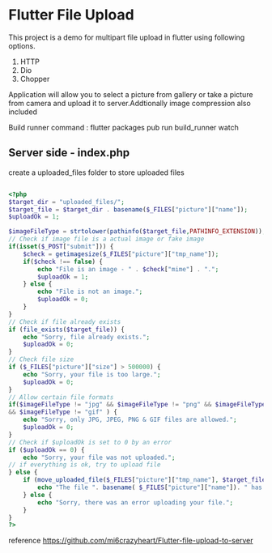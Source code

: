 # Flutter File Upload

This project is a demo for multipart file upload in flutter using following  options.

1. HTTP
2. Dio
3. Chopper

Application will allow you to select a picture from gallery or take a picture from camera and upload it to server.Addtionally image compression also included

Build runner command : flutter packages pub run build_runner watch

## Server side - index.php

create a uploaded_files folder to store uploaded files

```php

<?php
$target_dir = "uploaded_files/";
$target_file = $target_dir . basename($_FILES["picture"]["name"]);
$uploadOk = 1;

$imageFileType = strtolower(pathinfo($target_file,PATHINFO_EXTENSION));
// Check if image file is a actual image or fake image
if(isset($_POST["submit"])) {
    $check = getimagesize($_FILES["picture"]["tmp_name"]);
    if($check !== false) {
        echo "File is an image - " . $check["mime"] . ".";
        $uploadOk = 1;
    } else {
        echo "File is not an image.";
        $uploadOk = 0;
    }
}
// Check if file already exists
if (file_exists($target_file)) {
    echo "Sorry, file already exists.";
    $uploadOk = 0;
}
// Check file size
if ($_FILES["picture"]["size"] > 500000) {
    echo "Sorry, your file is too large.";
    $uploadOk = 0;
}
// Allow certain file formats
if($imageFileType != "jpg" && $imageFileType != "png" && $imageFileType != "jpeg"
&& $imageFileType != "gif" ) {
    echo "Sorry, only JPG, JPEG, PNG & GIF files are allowed.";
    $uploadOk = 0;
}
// Check if $uploadOk is set to 0 by an error
if ($uploadOk == 0) {
    echo "Sorry, your file was not uploaded.";
// if everything is ok, try to upload file
} else {
    if (move_uploaded_file($_FILES["picture"]["tmp_name"], $target_file)) {
        echo "The file ". basename( $_FILES["picture"]["name"]). " has been uploaded.";
    } else {
        echo "Sorry, there was an error uploading your file.";
    }
}
?>
```

reference https://github.com/mi6crazyheart/Flutter-file-upload-to-server

